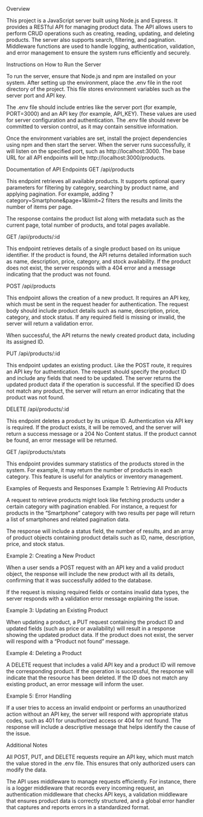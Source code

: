 Overview

This project is a JavaScript server built using Node.js and Express. It provides a RESTful API for managing product data. The API allows users to perform CRUD operations such as creating, reading, updating, and deleting products. The server also supports search, filtering, and pagination. Middleware functions are used to handle logging, authentication, validation, and error management to ensure the system runs efficiently and securely.

Instructions on How to Run the Server

To run the server, ensure that Node.js and npm are installed on your system. After setting up the environment, place the .env file in the root directory of the project. This file stores environment variables such as the server port and API key.

The .env file should include entries like the server port (for example, PORT=3000) and an API key (for example, API_KEY). These values are used for server configuration and authentication. The .env file should never be committed to version control, as it may contain sensitive information.

Once the environment variables are set, install the project dependencies using npm and then start the server. When the server runs successfully, it will listen on the specified port, such as http://localhost:3000. The base URL for all API endpoints will be http://localhost:3000/products.

Documentation of API Endpoints
GET /api/products

This endpoint retrieves all available products. It supports optional query parameters for filtering by category, searching by product name, and applying pagination. For example, adding ?category=Smartphone&page=1&limit=2 filters the results and limits the number of items per page.

The response contains the product list along with metadata such as the current page, total number of products, and total pages available.

GET /api/products/:id

This endpoint retrieves details of a single product based on its unique identifier. If the product is found, the API returns detailed information such as name, description, price, category, and stock availability. If the product does not exist, the server responds with a 404 error and a message indicating that the product was not found.

POST /api/products

This endpoint allows the creation of a new product. It requires an API key, which must be sent in the request header for authentication. The request body should include product details such as name, description, price, category, and stock status. If any required field is missing or invalid, the server will return a validation error.

When successful, the API returns the newly created product data, including its assigned ID.

PUT /api/products/:id

This endpoint updates an existing product. Like the POST route, it requires an API key for authentication. The request should specify the product ID and include any fields that need to be updated. The server returns the updated product data if the operation is successful. If the specified ID does not match any product, the server will return an error indicating that the product was not found.

DELETE /api/products/:id

This endpoint deletes a product by its unique ID. Authentication via API key is required. If the product exists, it will be removed, and the server will return a success message or a 204 No Content status. If the product cannot be found, an error message will be returned.

GET /api/products/stats

This endpoint provides summary statistics of the products stored in the system. For example, it may return the number of products in each category. This feature is useful for analytics or inventory management.

Examples of Requests and Responses
Example 1: Retrieving All Products

A request to retrieve products might look like fetching products under a certain category with pagination enabled. For instance, a request for products in the “Smartphone” category with two results per page will return a list of smartphones and related pagination data.

The response will include a status field, the number of results, and an array of product objects containing product details such as ID, name, description, price, and stock status.

Example 2: Creating a New Product

When a user sends a POST request with an API key and a valid product object, the response will include the new product with all its details, confirming that it was successfully added to the database.

If the request is missing required fields or contains invalid data types, the server responds with a validation error message explaining the issue.

Example 3: Updating an Existing Product

When updating a product, a PUT request containing the product ID and updated fields (such as price or availability) will result in a response showing the updated product data. If the product does not exist, the server will respond with a “Product not found” message.

Example 4: Deleting a Product

A DELETE request that includes a valid API key and a product ID will remove the corresponding product. If the operation is successful, the response will indicate that the resource has been deleted. If the ID does not match any existing product, an error message will inform the user.

Example 5: Error Handling

If a user tries to access an invalid endpoint or performs an unauthorized action without an API key, the server will respond with appropriate status codes, such as 401 for unauthorized access or 404 for not found. The response will include a descriptive message that helps identify the cause of the issue.

Additional Notes

All POST, PUT, and DELETE requests require an API key, which must match the value stored in the .env file. This ensures that only authorized users can modify the data.

The API uses middleware to manage requests efficiently. For instance, there is a logger middleware that records every incoming request, an authentication middleware that checks API keys, a validation middleware that ensures product data is correctly structured, and a global error handler that captures and reports errors in a standardized format.